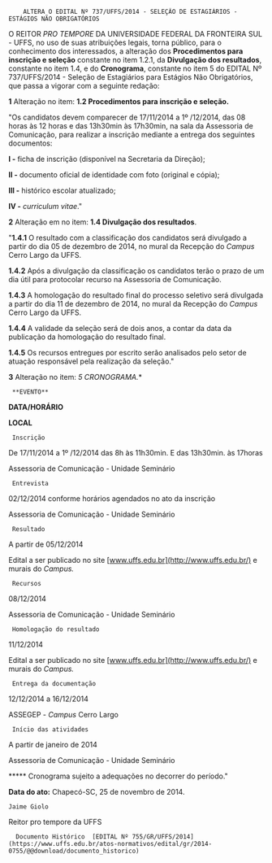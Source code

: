         ALTERA O EDITAL Nº 737/UFFS/2014 - SELEÇÃO DE ESTAGIÁRIOS - ESTÁGIOS NÃO OBRIGATÓRIOS  

O REITOR *PRO TEMPORE* DA UNIVERSIDADE FEDERAL DA FRONTEIRA SUL - UFFS, no uso de suas atribuições legais, torna público, para o conhecimento dos interessados, a alteração dos **Procedimentos para inscrição e seleção** constante no item 1.2.1, da **Divulgação dos resultados**, constante no item 1.4, e do **Cronograma**, constante no item 5 do EDITAL Nº 737/UFFS/2014 - Seleção de Estagiários para Estágios Não Obrigatórios, que passa a vigorar com a seguinte redação:

 **1** Alteração no item: **1.2 Procedimentos para inscrição e seleção.**

 "Os candidatos devem comparecer de 17/11/2014 a 1º /12/2014, das 08 horas às 12 horas e das 13h30min às 17h30min, na sala da Assessoria de Comunicação, para realizar a inscrição mediante a entrega dos seguintes documentos:

 **I -** ficha de inscrição (disponível na Secretaria da Direção);

 **II -** documento oficial de identidade com foto (original e cópia);

 **III -** histórico escolar atualizado;

 **IV -** *curriculum vitae*."

 **2** Alteração em no item: **1.4 Divulgação dos resultados**.

 "**1.4.1** O resultado com a classificação dos candidatos será divulgado a partir do dia 05 de dezembro de 2014, no mural da Recepção do *Campus* Cerro Largo da UFFS.

 **1.4.2** Após a divulgação da classificação os candidatos terão o prazo de um dia útil para protocolar recurso na Assessoria de Comunicação.

 **1.4.3** A homologação do resultado final do processo seletivo será divulgada a partir do dia 11 de dezembro de 2014, no mural da Recepção do *Campus* Cerro Largo da UFFS.

 **1.4.4** A validade da seleção será de dois anos, a contar da data da publicação da homologação do resultado final.

 **1.4.5** Os recursos entregues por escrito serão analisados pelo setor de atuação responsável pela realização da seleção."

 **3** Alteração no item: **5 CRONOGRAMA*.**

     **EVENTO**

   **DATA/HORÁRIO**

   **LOCAL**

     Inscrição

   De 17/11/2014 a 1º /12/2014 das 8h às 11h30min. E das 13h30min. às 17horas

   Assessoria de Comunicação - Unidade Seminário

     Entrevista

   02/12/2014 conforme horários agendados no ato da inscrição

   Assessoria de Comunicação - Unidade Seminário

     Resultado

   A partir de 05/12/2014

   Edital a ser publicado no site [www.uffs.edu.br](http://www.uffs.edu.br/) e murais do *Campus.*

     Recursos

   08/12/2014

   Assessoria de Comunicação - Unidade Seminário

     Homologação do resultado

   11/12/2014

   Edital a ser publicado no site [www.uffs.edu.br](http://www.uffs.edu.br/) e murais do *Campus.*

     Entrega da documentação

   12/12/2014 a 16/12/2014

   ASSEGEP - *Campus* Cerro Largo

     Início das atividades

   A partir de janeiro de 2014

   Assessoria de Comunicação - Unidade Seminário

      

 ***** Cronograma sujeito a adequações no decorrer do período."

  

   **Data do ato:** Chapecó-SC, 25 de novembro de 2014.   
 

    Jaime Giolo   
 Reitor pro tempore da UFFS 

      Documento Histórico  [EDITAL Nº 755/GR/UFFS/2014](https://www.uffs.edu.br/atos-normativos/edital/gr/2014-0755/@@download/documento_historico)     
      
